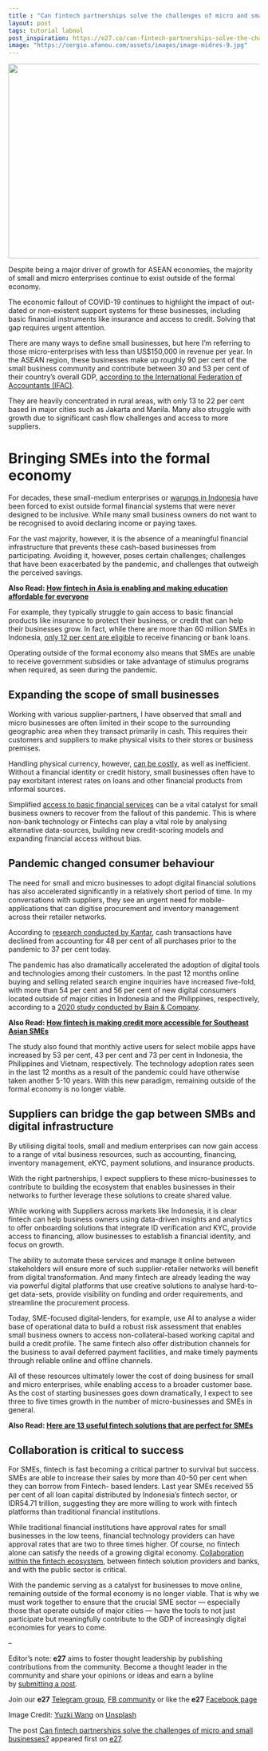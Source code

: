 ```yaml
---
title : "Can fintech partnerships solve the challenges of micro and small businesses?"
layout: post
tags: tutorial labnol
post_inspiration: https://e27.co/can-fintech-partnerships-solve-the-challenges-of-micro-and-small-businesses-20210331/
image: "https://sergio.afanou.com/assets/images/image-midres-9.jpg"
---
```


<img loading="lazy" class="aligncenter size-full wp-image-412827" src="https://e27.co/wp-content/uploads/2021/04/micro_business_fintech.jpg" alt="" width="690" height="390" />
<p>Despite being a major driver of growth for ASEAN economies, the majority of small and micro enterprises continue to exist outside of the formal economy.</p>
<p>The economic fallout of COVID-19 continues to highlight the impact of out-dated or non-existent support systems for these businesses, including basic financial instruments like insurance and access to credit. Solving that gap requires urgent attention.</p>
<p>There are many ways to define small businesses, but here I’m referring to those micro-enterprises with less than US$150,000 in revenue per year. In the ASEAN region, these businesses make up roughly 90 per cent of the small business community and contribute between 30 and 53 per cent of their country’s overall GDP, <a rel="follow" href="https://www.ifac.org/knowledge-gateway/contributing-global-economy/discussion/smes-backbone-southeast-asia-s-growing-economy">according to the International Federation of Accountants (IFAC)</a>.</p>
<p>They are heavily concentrated in rural areas, with only 13 to 22 per cent based in major cities such as Jakarta and Manila. Many also struggle with growth due to significant cash flow challenges and access to more suppliers.</p>
<h1>Bringing SMEs into the formal economy</h1>
<p>For decades, these small-medium enterprises or <a rel="follow" href="https://e27.co/war-of-warungs-decoding-the-race-to-win-the-warung-game-in-indonesia-20210319/">warungs in Indonesia</a> have been forced to exist outside formal financial systems that were never designed to be inclusive. While many small business owners do not want to be recognised to avoid declaring income or paying taxes.</p>
<p>For the vast majority, however, it is the absence of a meaningful financial infrastructure that prevents these cash-based businesses from participating. Avoiding it, however, poses certain challenges; challenges that have been exacerbated by the pandemic, and challenges that outweigh the perceived savings.</p>
<p><strong>Also Read: <a rel="follow" href="https://e27.co/how-fintech-is-asia-is-enabling-and-making-education-affordable-for-everyone-20210318/">How fintech in Asia is enabling and making education affordable for everyone</a></strong></p>
<p>For example, they typically struggle to gain access to basic financial products like insurance to protect their business, or credit that can help their businesses grow. In fact, while there are more than 60 million SMEs in Indonesia, <a rel="follow" href="https://www.thejakartapost.com/academia/2020/07/17/smes-bailout-not-enough-demand-is-key.html">only 12 per cent are eligible</a> to receive financing or bank loans.</p>
<p>Operating outside of the formal economy also means that SMEs are unable to receive government subsidies or take advantage of stimulus programs when required, as seen during the pandemic.</p>
<h2>Expanding the scope of small businesses</h2>
<p>Working with various supplier-partners, I have observed that small and micro businesses are often limited in their scope to the surrounding geographic area when they transact primarily in cash. This requires their customers and suppliers to make physical visits to their stores or business premises.</p>
<p>Handling physical currency, however, <a rel="follow" href="https://hbr.org/2014/06/the-hidden-costs-of-cash">can be costly</a>, as well as inefficient. Without a financial identity or credit history, small businesses often have to pay exorbitant interest rates on loans and other financial products from informal sources.</p>
<p>Simplified <a rel="follow" href="https://e27.co/sme-fintech-financing-gap-20180810/">access to basic financial services</a> can be a vital catalyst for small business owners to recover from the fallout of this pandemic. This is where non-bank technology or Fintechs can play a vital role by analysing alternative data-sources, building new credit-scoring models and expanding financial access without bias.</p>
<h2>Pandemic changed consumer behaviour</h2>
<p>The need for small and micro businesses to adopt digital financial solutions has also accelerated significantly in a relatively short period of time. In my conversations with suppliers, they see an urgent need for mobile-applications that can digitise procurement and inventory management across their retailer networks.</p>
<p>According to <a rel="follow" href="https://economysea.withgoogle.com/">research conducted by Kantar</a>, cash transactions have declined from accounting for 48 per cent of all purchases prior to the pandemic to 37 per cent today.</p>
<p>The pandemic has also dramatically accelerated the adoption of digital tools and technologies among their customers. In the past 12 months online buying and selling related search engine inquiries have increased five-fold, with more than 54 per cent and 56 per cent of new digital consumers located outside of major cities in Indonesia and the Philippines, respectively, according to a <a rel="follow" href="https://www.bain.com/insights/e-conomy-sea-2020/">2020 study conducted by Bain &amp; Company</a>.</p>
<p><strong>Also Read: <a rel="follow" href="https://e27.co/how-fintech-is-making-credit-more-accessible-for-southeast-asian-smes-20191004/">How fintech is making credit more accessible for Southeast Asian SMEs</a></strong></p>
<p>The study also found that monthly active users for select mobile apps have increased by 53 per cent, 43 per cent and 73 per cent in Indonesia, the Philippines and Vietnam, respectively. The technology adoption rates seen in the last 12 months as a result of the pandemic could have otherwise taken another 5-10 years. With this new paradigm, remaining outside of the formal economy is no longer viable.</p>
<h2>Suppliers can bridge the gap between SMBs and digital infrastructure</h2>
<p>By utilising digital tools, small and medium enterprises can now gain access to a range of vital business resources, such as accounting, financing, inventory management, eKYC, payment solutions, and insurance products.</p>
<p>With the right partnerships, I expect suppliers to these micro-businesses to contribute to building the ecosystem that enables businesses in their networks to further leverage these solutions to create shared value.</p>
<p>While working with Suppliers across markets like Indonesia, it is clear fintech can help business owners using data-driven insights and analytics to offer onboarding solutions that integrate ID verification and KYC, provide access to financing, allow businesses to establish a financial identity, and focus on growth.</p>
<p>The ability to automate these services and manage it online between stakeholders will ensure more of such supplier-retailer networks will benefit from digital transformation. And many fintech are already leading the way via powerful digital platforms that use creative solutions to analyse hard-to-get data-sets, provide visibility on funding and order requirements, and streamline the procurement process.</p>
<p>Today, SME-focused digital-lenders, for example, use AI to analyse a wider base of operational data to build a robust risk assessment that enables small business owners to access non-collateral-based working capital and build a credit profile. The same fintech also offer distribution channels for the business to avail deferred payment facilities, and make timely payments through reliable online and offline channels.</p>
<p>All of these resources ultimately lower the cost of doing business for small and micro enterprises, while enabling access to a broader customer base. As the cost of starting businesses goes down dramatically, I expect to see three to five times growth in the number of micro-businesses and SMEs in general.</p>
<p><strong>Also Read: <a rel="follow" href="https://e27.co/13-useful-fintech-solutions-perfect-smes-20150820/">Here are 13 useful fintech solutions that are perfect for SMEs</a></strong></p>
<h2>Collaboration is critical to success</h2>
<p>For SMEs, fintech is fast becoming a critical partner to survival but success. SMEs are able to increase their sales by more than 40-50 per cent when they can borrow from Fintech- based lenders. Last year SMEs received 55 per cent of all loan capital distributed by Indonesia’s fintech sector, or IDR54.71 trillion, suggesting they are more willing to work with fintech platforms than traditional financial institutions.</p>
<p>While traditional financial institutions have approval rates for small businesses in the low teens, financial technology providers can have approval rates that are two to three times higher. Of course, no fintech alone can satisfy the needs of a growing digital economy. <a rel="follow" href="https://e27.co/how-collaboration-will-bring-trillion-dollar-opportunities-for-asias-fintech-industry-20200225/">Collaboration within the fintech ecosystem</a>, between fintech solution providers and banks, and with the public sector is critical.</p>
<p>With the pandemic serving as a catalyst for businesses to move online, remaining outside of the formal economy is no longer viable. That is why we must work together to ensure that the crucial SME sector — especially those that operate outside of major cities — have the tools to not just participate but meaningfully contribute to the GDP of increasingly digital economies for years to come.</p>
<p>&#8211;</p>
<p class="p1"><span class="s1">Editor’s note: <strong>e27</strong> aims to foster thought leadership by publishing contributions from the community. Become a thought leader in the community and share your opinions or ideas and earn a byline by <a rel="follow" href="https://e27.co/contributor"><span class="s2">submitting a post</span></a>.</span></p>
<p class="p1"><span class="s1">Join our <strong>e27</strong> <a rel="follow" href="https://t.me/joinchat/HmTbfBcGCZeykhM8NOlQ-g"><span class="s2">Telegram group</span></a>, <a rel="follow" href="https://www.facebook.com/groups/e27co/permalink/886904662065955/">FB community</a> or like the <strong>e27</strong> <a rel="follow" href="https://www.facebook.com/e27/?ref=your_pages"><span class="s2">Facebook page</span></a></span></p>
<p>Image Credit: <a rel="follow" href="https://unsplash.com/@yuzkiwww?utm_source=unsplash&amp;utm_medium=referral&amp;utm_content=creditCopyText">Yuzki Wang</a> on <a rel="follow" href="https://unsplash.com/s/photos/street-shops-bangkok?utm_source=unsplash&amp;utm_medium=referral&amp;utm_content=creditCopyText">Unsplash</a></p>
<p>The post <a rel="nofollow" href="https://e27.co/can-fintech-partnerships-solve-the-challenges-of-micro-and-small-businesses-20210331/">Can fintech partnerships solve the challenges of micro and small businesses?</a> appeared first on <a rel="nofollow" href="https://e27.co">e27</a>.</p>
